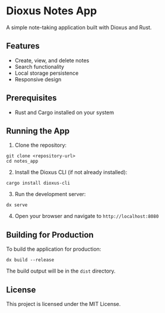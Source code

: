 # Dioxus Notes App

A simple note-taking application built with Dioxus and Rust.

## Features

- Create, view, and delete notes
- Search functionality
- Local storage persistence
- Responsive design

## Prerequisites

- Rust and Cargo installed on your system

## Running the App

1. Clone the repository:
```
git clone <repository-url>
cd notes_app
```

2. Install the Dioxus CLI (if not already installed):
```
cargo install dioxus-cli
```

3. Run the development server:
```
dx serve
```

4. Open your browser and navigate to `http://localhost:8080`

## Building for Production

To build the application for production:

```
dx build --release
```

The build output will be in the `dist` directory.

## License

This project is licensed under the MIT License.